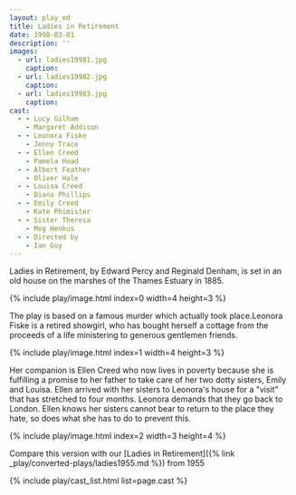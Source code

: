 ```yaml
---
layout: play_md
title: Ladies in Retirement
date: 1998-03-01
description: ''
images:
  - url: ladies19981.jpg
    caption:
  - url: ladies19982.jpg
    caption:
  - url: ladies19983.jpg
    caption:
cast:
  - - Lucy Gilham      
    - Margaret Addison
  - - Leonora Fiske      
    - Jenny Trace
  - - Ellen Creed      
    - Pamela Hoad
  - - Albert Feather      
    - Oliver Hale
  - - Louisa Creed      
    - Diana Phillips
  - - Emily Creed      
    - Kate Phimister
  - - Sister Theresa      
    - Meg Henkus
  - - Directed by      
    - Ian Guy
---
```


Ladies in Retirement, by Edward Percy and Reginald Denham, is set in an old house on the marshes of the Thames Estuary in 1885.

{% include play/image.html index=0 width=4 height=3 %}

The play is based on a famous murder which actually took place.Leonora Fiske is a retired showgirl, who has bought herself a cottage from the proceeds of a life ministering to generous gentlemen friends.

{% include play/image.html index=1 width=4 height=3 %}

Her companion is Ellen Creed who now lives in poverty because she is fulfilling a promise to her father to take care of her two dotty sisters, Emily and Louisa. Ellen arrived with her sisters to Leonora's house for a "visit" that has stretched to four months. Leonora demands that they go back to London. Ellen knows her sisters cannot bear to return to the place they hate, so does what she has to do to prevent this.

{% include play/image.html index=2 width=3 height=4 %}

Compare this version with our [Ladies in Retirement]({% link _play/converted-plays/ladies1955.md %}) from 1955

{% include play/cast_list.html list=page.cast %}
